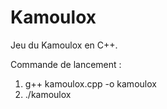 # Kamoulox
Jeu du Kamoulox en C++.

Commande de lancement : 
1) g++ kamoulox.cpp -o kamoulox
2) ./kamoulox
